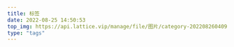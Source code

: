 ```yaml
---
title: 标签
date: 2022-08-25 14:50:53
top_img: https://api.lattice.vip/manage/file/图片/category-20220826040937428.jpg
type: "tags"
---
```

